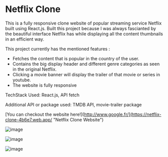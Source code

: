 # Netflix Clone #
This is a fully responsive clone website of popular streaming service Netflix built using React.js. Built this project because I was always fascianted by the beautiful
interface Netflix has while displaying all the content thumbnails in an efficient way.

This project currently has the mentioned features :
- Fetches the content that is popular in the country of the user.
- Contains the big display header and different genre categories as seen in the original Netflix.
- Clicking a movie banner will display the trailer of that movie or series in youtube.
- The website is fully responsive

TechStack Used: React.js, API fetch

Additional API or package used: TMDB API, movie-trailer package

[You can checkout the website here!](http://www.google.fr/](https://netflix-clone-4b6e7.web.app/ "Netflix Clone Website")

![image](https://user-images.githubusercontent.com/67021346/173216877-58b81f9f-52c9-414f-88d9-8457a2a45863.png)


![image](https://user-images.githubusercontent.com/67021346/173216888-bd9c0c1e-6c7c-4af8-821f-ce543ba8f056.png)


![image](https://user-images.githubusercontent.com/67021346/173216956-ccb5b066-625a-49cf-931b-3817c663db13.png)
